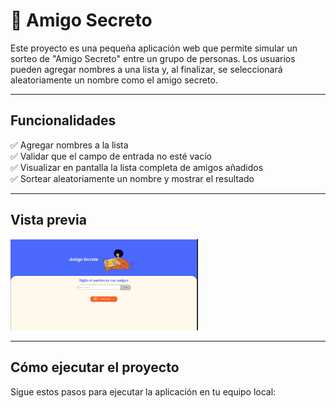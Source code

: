 # 🎁 Amigo Secreto

Este proyecto es una pequeña aplicación web que permite simular un sorteo de "Amigo Secreto" entre un grupo de personas. Los usuarios pueden agregar nombres a una lista y, al finalizar, se seleccionará aleatoriamente un nombre como el amigo secreto.

---

## Funcionalidades

✅ Agregar nombres a la lista  
✅ Validar que el campo de entrada no esté vacío  
✅ Visualizar en pantalla la lista completa de amigos añadidos  
✅ Sortear aleatoriamente un nombre y mostrar el resultado  

---

## Vista previa

<img src="assets/amigoSecreto.png" alt="Vista previa de la app" width="300">

---

## Cómo ejecutar el proyecto

Sigue estos pasos para ejecutar la aplicación en tu equipo local: